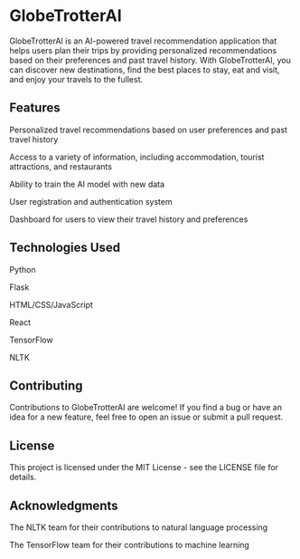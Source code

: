 # GlobeTrotterAI

GlobeTrotterAI is an AI-powered travel recommendation application that helps users plan their trips by providing personalized recommendations based on their preferences and past travel history. With GlobeTrotterAI, you can discover new destinations, find the best places to stay, eat and visit, and enjoy your travels to the fullest.

## Features

Personalized travel recommendations based on user preferences and past travel history

Access to a variety of information, including accommodation, tourist attractions, and restaurants

Ability to train the AI model with new data

User registration and authentication system

Dashboard for users to view their travel history and preferences

## Technologies Used

Python

Flask

HTML/CSS/JavaScript

React

TensorFlow

NLTK

## Contributing

Contributions to GlobeTrotterAI are welcome! If you find a bug or have an idea for a new feature, feel free to open an issue or submit a pull request.

## License

This project is licensed under the MIT License - see the LICENSE file for details.

## Acknowledgments

The NLTK team for their contributions to natural language processing

The TensorFlow team for their contributions to machine learning
